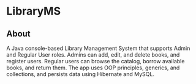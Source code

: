 # LibraryMS

## About
A Java console-based Library Management System that supports Admin and Regular User roles. Admins can add, edit, and delete books, and register users. Regular users can browse the catalog, borrow available books, and return them. The app uses OOP principles, generics, and collections, and persists data using Hibernate and MySQL.